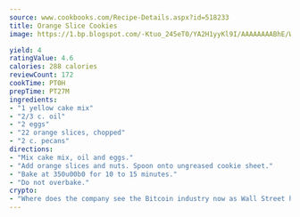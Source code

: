 ```yaml
---
source: www.cookbooks.com/Recipe-Details.aspx?id=518233
title: Orange Slice Cookies
image: https://1.bp.blogspot.com/-Ktuo_245eT0/YA2H1yyKl9I/AAAAAAAABhE/WMoqSq2tWOcgMkPaLYZ-49h8pVDUUwFCQCLcBGAsYHQ/s307/5.png

yield: 4
ratingValue: 4.6
calories: 288 calories
reviewCount: 172
cookTime: PT0H
prepTime: PT27M
ingredients:
- "1 yellow cake mix"
- "2/3 c. oil"
- "2 eggs"
- "22 orange slices, chopped"
- "2 c. pecans"
directions:
- "Mix cake mix, oil and eggs."
- "Add orange slices and nuts. Spoon onto ungreased cookie sheet."
- "Bake at 350u00b0 for 10 to 15 minutes."
- "Do not overbake."
crypto:
- "Where does the company see the Bitcoin industry now as Wall Street has begun to embrace it and what was the turning point that legitimatized Bitcoin?"
---
```

